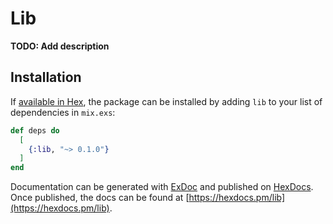 # Lib

**TODO: Add description**

## Installation

If [available in Hex](https://hex.pm/docs/publish), the package can be installed
by adding `lib` to your list of dependencies in `mix.exs`:

```elixir
def deps do
  [
    {:lib, "~> 0.1.0"}
  ]
end
```

Documentation can be generated with [ExDoc](https://github.com/elixir-lang/ex_doc)
and published on [HexDocs](https://hexdocs.pm). Once published, the docs can
be found at [https://hexdocs.pm/lib](https://hexdocs.pm/lib).

